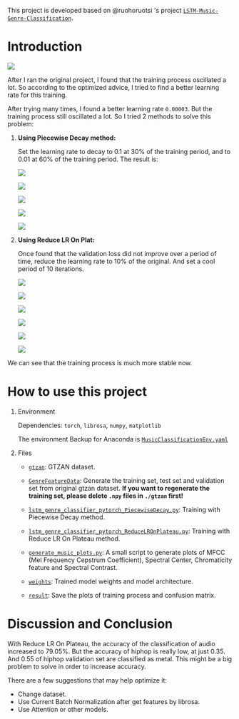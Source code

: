 This project is developed based on @ruohoruotsi 's project [`LSTM-Music-Genre-Classification`](https://github.com/ruohoruotsi/LSTM-Music-Genre-Classification).

# Introduction

![](model.png)

After I ran the original project, I found that the training process oscillated a lot. So according to the optimized advice, I tried to find a better learning rate for this training.

After trying many times, I found a better learning rate `0.00003`. But the training process still oscillated a lot. So I tried 2 methods to solve this problem:

1. **Using Piecewise Decay method:**

    Set the learning rate to decay to 0.1 at 30% of the training period, and to 0.01 at 60% of the training period. The result is:

    ![](./result/PiecewiseDecay/graph_train_loss.png)

    ![](./result/PiecewiseDecay/graph_train_accuracy.png)

    ![](./result/PiecewiseDecay/graph_val_loss.png)

    ![](./result/PiecewiseDecay/graph_val_accuracy.png)

    ![](./result/PiecewiseDecay/confusion_mat.png)


2. **Using Reduce LR On Plat:**

    Once found that the validation loss did not improve over a period of time, reduce the learning rate to 10% of the original. And set a cool period of 10 iterations.

    ![](./result/ReduceLROnPlateau/graph_train_loss.png)

    ![](./result/ReduceLROnPlateau/graph_train_accuracy.png)

    ![](./result/ReduceLROnPlateau/graph_val_loss.png)

    ![](./result/ReduceLROnPlateau/graph_val_accuracy.png)

    ![](./result/ReduceLROnPlateau/graph_lr.png)

    ![](./result/ReduceLROnPlateau/confusion_mat.png)

We can see that the training process is much more stable now.

# How to use this project

1. Environment

    Dependencies: `torch`, `librosa`, `numpy`, `matplotlib`

    The environment Backup for Anaconda is [`MusicClassificationEnv.yaml`](./MusicClassificationEnv.yaml)

2. Files

    * [`gtzan`](./gtzan/): GTZAN dataset.

    * [`GenreFeatureData`](./GenreFeatureData.py): Generate the training set, test set and validation set from original gtzan dataset. **If you want to regenerate the training set, please delete `.npy` files in `./gtzan` first!**

    * [`lstm_genre_classifier_pytorch_PiecewiseDecay.py`](./lstm_genre_classifier_pytorch_PiecewiseDecay.py): Training with Piecewise Decay method.

    * [`lstm_genre_classifier_pytorch_ReduceLROnPlateau.py`](./lstm_genre_classifier_pytorch_ReduceLROnPlateau.py): Training with Reduce LR On Plateau method.

    * [`generate_music_plots.py`](./generate_music_plots.py): A small script to generate plots of MFCC (Mel Frequency Cepstrum Coefficient), Spectral Center, Chromaticity feature and Spectral Contrast.

    * [`weights`](./weights/): Trained model weights and model architecture.

    * [`result`](./result/): Save the plots of training process and confusion matrix.

# Discussion and Conclusion

With Reduce LR On Plateau, the accuracy of the classification of audio increased to 79.05%. But the accuracy of hiphop is really low, at just 0.35. And 0.55 of hiphop validation set are classified as metal. This might be a big problem to solve in order to increase accuracy.

There are a few suggestions that may help optimize it:

* Change dataset.
* Use Current Batch Normalization after get features by librosa.
* Use Attention or other models.
